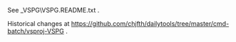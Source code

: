 See _VSPG\VSPG.README.txt .

Historical changes at https://github.com/chjfth/dailytools/tree/master/cmd-batch/vsproj-VSPG .
